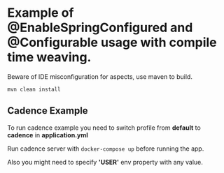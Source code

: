 # Example of @EnableSpringConfigured and @Configurable usage with compile time weaving.

Beware of IDE misconfiguration for aspects, use maven to build.

``mvn clean install``


## Cadence Example

To run cadence example you need to switch profile from __default__ to __cadence__ in __application.yml__

Run cadence server with ``docker-compose up`` before running the app.

Also you might need to specify **'USER'** env property with any value.
